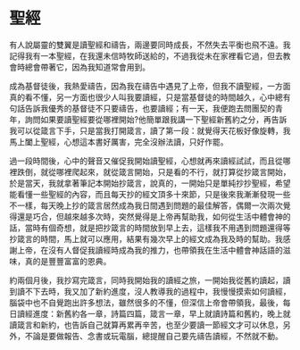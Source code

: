 # 聖經

有人說屬靈的雙翼是讀聖經和禱告，兩邊要同時成長，不然失去平衡也飛不遠。我記得我有一本聖經，在我還未信時牧師送給的，不過我從未在家裡看它過，但去教會時總會帶著它，因為我知道常會用到。


成為基督徒後，我熱愛禱告，因為我在禱告中遇見了上帝，但我不讀聖經，一方面真的看不懂，另一方面也很少人叫我要讀經，只是當基督徒的時間越久，心中總有句話告訴我優秀的基督徒不只要禱告，也要讀經；有一天，我便跑去問團契的青年，詢問如果要讀聖經要從哪裡開始?他簡單跟我講一下聖經新舊約之分，再告訴我可以從箴言下手，只是當我打開箴言，讀了第一段：就覺得天花板好像旋轉，我馬上闔上聖經，心想這本書好厲害，完全沒辦法讀，只好作罷。

過一段時間後，心中的聲音又催促我開始讀聖經，心想就再來讀經試試，而且從哪裡跌倒，就從哪裡爬起來，就從箴言開始，只是看的不行，就打算從抄箴言開始，於是當天，我就拿著筆記本開始抄箴言，說真的，一開始只是單純抄抄聖經，希望能看懂一些聖經的內容，而且每天抄的經文頂多十來節，只是後來我漸漸發現一些不一樣，每天晚上抄的箴言居然成為我日間遇到問題的最佳解答，偶爾一次兩次覺得還是巧合，但越來越多次時，突然覺得是上帝再幫助我，如何從生活中體會神的話，當時有個奇想，就是把抄箴言的時間放到早上去，這樣我不用遇到問題還得等抄箴言的時間，馬上就可以應用，結果有幾次早上的經文成為我及時的幫助。我感謝上帝，在沒有人督促我讀經時成為我的推力，也帶領我在生活中體會神話語的滋味，真的是豐豐富富的恩典。

約兩個月後，我抄寫完箴言，同時我開始我的讀經之旅，一開始我從舊約讀起，讀到讀不下去時，我又加了新約進度，沒人教導我的過程中，我慢慢摸索如何讀經，腦袋中也不自覺跑出許多想法，雖然很多的不懂，但深信上帝會帶領我，最後，每日讀經進度：新舊約各一章，詩篇四篇，箴言一章，早上就讀詩篇和舊約，晚上就讀箴言和新約，也告訴自己就算再累再辛苦，也至少要讀一節經文才可以休息，另外，不論是要做報告、念書或玩電腦，總提醒自己要先禱告讀經，不然就不動。



